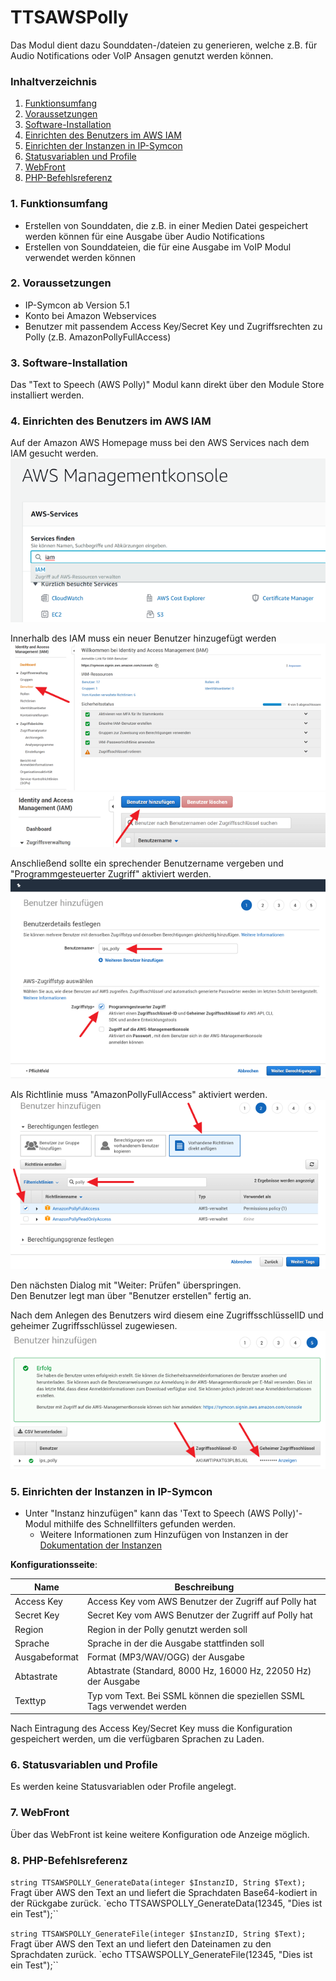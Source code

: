 # TTSAWSPolly
Das Modul dient dazu Sounddaten-/dateien zu generieren, welche z.B. für Audio Notifications oder VoIP Ansagen genutzt werden können.

### Inhaltverzeichnis

1. [Funktionsumfang](#1-funktionsumfang)
2. [Voraussetzungen](#2-voraussetzungen)
3. [Software-Installation](#3-software-installation)
4. [Einrichten des Benutzers im AWS IAM](#4-einrichten-des-benutzers-im-aws-iam)
5. [Einrichten der Instanzen in IP-Symcon](#4-einrichten-der-instanzen-in-ip-symcon)
6. [Statusvariablen und Profile](#5-statusvariablen-und-profile)
7. [WebFront](#6-webfront)
8. [PHP-Befehlsreferenz](#7-php-befehlsreferenz)

### 1. Funktionsumfang

* Erstellen von Sounddaten, die z.B. in einer Medien Datei gespeichert werden können für eine Ausgabe über Audio Notifications
* Erstellen von Sounddateien, die für eine Ausgabe im VoIP Modul verwendet werden können

### 2. Voraussetzungen

- IP-Symcon ab Version 5.1
- Konto bei Amazon Webservices
- Benutzer mit passendem Access Key/Secret Key und Zugriffsrechten zu Polly (z.B. AmazonPollyFullAccess)

### 3. Software-Installation

Das "Text to Speech (AWS Polly)" Modul kann direkt über den Module Store installiert werden.

### 4. Einrichten des Benutzers im AWS IAM

Auf der Amazon AWS Homepage muss bei den AWS Services nach dem IAM gesucht werden.  
![Managementkonsole][console]


Innerhalb des IAM muss ein neuer Benutzer hinzugefügt werden  
![Benutzerverwaltung][user]
![Hinzufügen des Benutzers][add]

Anschließend sollte ein sprechender Benutzername vergeben und "Programmgesteuerter Zugriff" aktiviert werden.  
![Details des Benutzers][details]

Als Richtlinie muss "AmazonPollyFullAccess" aktiviert werden.  
![Berechtigungen][permissions]

Den nächsten Dialog mit "Weiter: Prüfen" überspringen.  
Den Benutzer legt man über "Benutzer erstellen" fertig an.

Nach dem Anlegen des Benutzers wird diesem eine ZugriffsschlüsselID und geheimer Zugriffsschlüssel zugewiesen.
![Zugriffsschlüssel][keys]

### 5. Einrichten der Instanzen in IP-Symcon

- Unter "Instanz hinzufügen" kann das 'Text to Speech (AWS Polly)'-Modul mithilfe des Schnellfilters gefunden werden.
    - Weitere Informationen zum Hinzufügen von Instanzen in der [Dokumentation der Instanzen](https://www.symcon.de/service/dokumentation/konzepte/instanzen/#Instanz_hinzufügen)

__Konfigurationsseite__:

Name           | Beschreibung
---------------| ---------------------------------
Access Key     | Access Key vom AWS Benutzer der Zugriff auf Polly hat
Secret Key     | Secret Key vom AWS Benutzer der Zugriff auf Polly hat
Region         | Region in der Polly genutzt werden soll
Sprache        | Sprache in der die Ausgabe stattfinden soll
Ausgabeformat  | Format (MP3/WAV/OGG) der Ausgabe
Abtastrate     | Abtastrate (Standard, 8000 Hz, 16000 Hz, 22050 Hz) der Ausgabe
Texttyp        | Typ vom Text. Bei SSML können die speziellen SSML Tags verwendet werden

Nach Eintragung des Access Key/Secret Key muss die Konfiguration gespeichert werden, um die verfügbaren Sprachen zu Laden.

### 6. Statusvariablen und Profile

Es werden keine Statusvariablen oder Profile angelegt.

### 7. WebFront

Über das WebFront ist keine weitere Konfiguration ode Anzeige möglich.

### 8. PHP-Befehlsreferenz

`string TTSAWSPOLLY_GenerateData(integer $InstanzID, String $Text);`
Fragt über AWS den Text an und liefert die Sprachdaten Base64-kodiert in der Rückgabe zurück.
`echo TTSAWSPOLLY_GenerateData(12345, "Dies ist ein Test");``

`string TTSAWSPOLLY_GenerateFile(integer $InstanzID, String $Text);`
Fragt über AWS den Text an und liefert den Dateinamen zu den Sprachdaten zurück.
`echo TTSAWSPOLLY_GenerateFile(12345, "Dies ist ein Test");``

[console]: ../imgs/aws-managementconsole.png
[user]: ../imgs/aws-iam-user.png
[add]: ../imgs/aws-iam-useradd.png
[details]: ../imgs/aws-iam-userdetails.png
[keys]: ../imgs/aws-iam-userkeys.png
[permissions]: ../imgs/aws-iam-userpermissions.png

